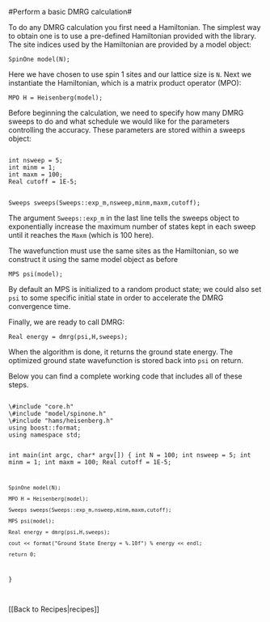 #Perform a basic DMRG calculation#

To do any DMRG calculation you first need a Hamiltonian. 
The simplest way to obtain one is to 
use a pre-defined Hamiltonian provided with the library. 
The site indices used by the Hamiltonian are provided by a model object:

`SpinOne model(N);`

Here we have chosen to use spin 1 sites and our lattice size is `N`.
Next we instantiate the Hamiltonian, which is a matrix product operator (MPO):

`MPO H = Heisenberg(model);`

Before beginning the calculation, we need to specify how many DMRG sweeps to do and
what schedule we would like for the parameters controlling the accuracy.
These parameters are stored within a sweeps object:

<code>
int nsweep = 5;
int minm = 1;
int maxm = 100;
Real cutoff = 1E-5;

Sweeps sweeps(Sweeps::exp_m,nsweep,minm,maxm,cutoff);
</code>

The argument `Sweeps::exp_m` in the last line tells the sweeps object to exponentially
increase the maximum number of states kept in each sweep until it reaches the `Maxm` (which is 100 here).

The wavefunction must use the same sites
as the Hamiltonian, so we construct it using the same model object as before

`MPS psi(model);`

By default an MPS is initialized to a random product state; we could also set `psi`
to some specific initial state in order to accelerate the DMRG convergence time.

Finally, we are ready to call DMRG:

`Real energy = dmrg(psi,H,sweeps);`

When the algorithm is done, it returns the ground state energy. The optimized ground state
wavefunction is stored back into `psi` on return.

Below you can find a complete working code that includes all of these steps.


<code>
\#include "core.h"
\#include "model/spinone.h"
\#include "hams/heisenberg.h"
using boost::format;
using namespace std;

int main(int argc, char\* argv[])
{
    int N = 100;
    int nsweep = 5;
    int minm = 1;
    int maxm = 100;
    Real cutoff = 1E-5;

    SpinOne model(N);

    MPO H = Heisenberg(model);

    Sweeps sweeps(Sweeps::exp_m,nsweep,minm,maxm,cutoff);

    MPS psi(model);

    Real energy = dmrg(psi,H,sweeps);

    cout << format("Ground State Energy = %.10f") % energy << endl;

    return 0;
}

</code>

<br>
[[Back to Recipes|recipes]]
